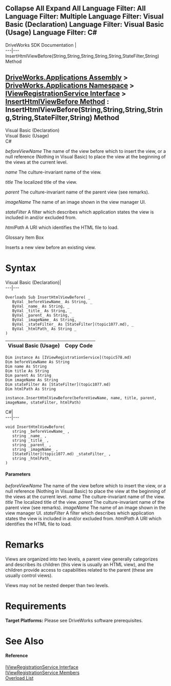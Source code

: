 Collapse All Expand All Language Filter: All  Language Filter: Multiple  Language Filter: Visual Basic (Declaration) Language Filter: Visual Basic (Usage) Language Filter: C#  
---  
DriveWorks SDK Documentation  |   
---|---  
InsertHtmlViewBefore(String,String,String,String,String,StateFilter,String) Method   
  
[DriveWorks.Applications Assembly](topic13.md) > [DriveWorks.Applications Namespace](topic16.md) > [IViewRegistrationService Interface](topic578.md) > [InsertHtmlViewBefore Method](topic593.md) : InsertHtmlViewBefore(String,String,String,String,String,StateFilter,String) Method  
---  
  
Visual Basic (Declaration)    
Visual Basic (Usage)    
C# 

_beforeViewName_
    The name of the view before which to insert the view, or a null reference (Nothing in Visual Basic) to place the view at the beginning of the views at the current level.

_name_
    The culture-invariant name of the view.

_title_
    The localized title of the view.

_parent_
    The culture-invariant name of the parent view (see remarks).

_imageName_
    The name of an image shown in the view manager UI.

_stateFilter_
    A filter which describes which application states the view is included in and/or excluded from.

_htmlPath_
    A URI which identifies the HTML file to load.

Glossary Item Box

Inserts a new view before an existing view. 

# Syntax

Visual Basic (Declaration)|   
---|---  
      
    
    Overloads Sub InsertHtmlViewBefore( _
       ByVal _beforeViewName_ As String, _
       ByVal _name_ As String, _
       ByVal _title_ As String, _
       ByVal _parent_ As String, _
       ByVal _imageName_ As String, _
       ByVal _stateFilter_ As [StateFilter](topic1077.md), _
       ByVal _htmlPath_ As String _
    )   
  
Visual Basic (Usage)| Copy Code  
---|---  
      
    
    Dim instance As [IViewRegistrationService](topic578.md)
    Dim beforeViewName As String
    Dim name As String
    Dim title As String
    Dim parent As String
    Dim imageName As String
    Dim stateFilter As [StateFilter](topic1077.md)
    Dim htmlPath As String
     
    instance.InsertHtmlViewBefore(beforeViewName, name, title, parent, imageName, stateFilter, htmlPath)  
  
C#|   
---|---  
      
    
    void InsertHtmlViewBefore( 
       string _beforeViewName_ ,
       string _name_ ,
       string _title_ ,
       string _parent_ ,
       string _imageName_ ,
       [StateFilter](topic1077.md) _stateFilter_ ,
       string _htmlPath_
    )  
  
#### Parameters

 _beforeViewName_
    The name of the view before which to insert the view, or a null reference (Nothing in Visual Basic) to place the view at the beginning of the views at the current level.
_name_
    The culture-invariant name of the view.
_title_
    The localized title of the view.
_parent_
    The culture-invariant name of the parent view (see remarks).
_imageName_
    The name of an image shown in the view manager UI.
_stateFilter_
    A filter which describes which application states the view is included in and/or excluded from.
_htmlPath_
    A URI which identifies the HTML file to load.

# Remarks

Views are organized into two levels, a parent view generally categorizes and describes its children (this view is usually an HTML view), and the children provide access to capabilities related to the parent (these are usually control views).

Views may not be nested deeper than two levels.

# Requirements

**Target Platforms:** Please see DriveWorks software prerequisites.

# See Also

#### Reference

[IViewRegistrationService Interface](topic578.md)   
[IViewRegistrationService Members](topic579.md)   
[Overload List](topic593.md)


